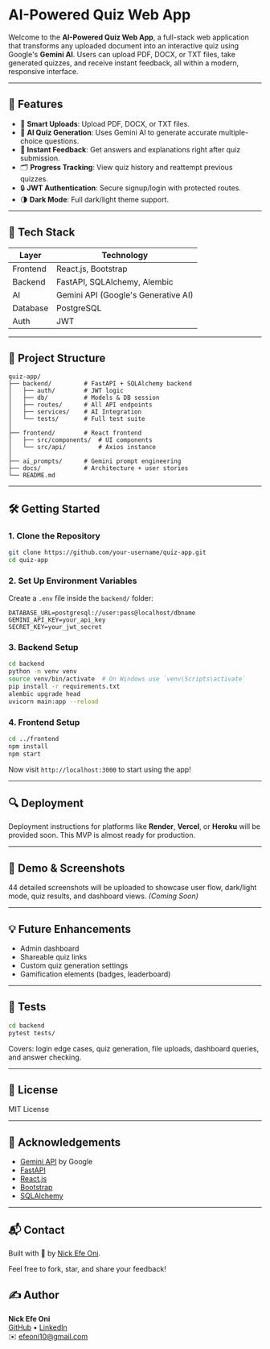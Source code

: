 # AI-Powered Quiz Web App

Welcome to the **AI-Powered Quiz Web App**, a full-stack web application that transforms any uploaded document into an interactive quiz using Google's **Gemini AI**. Users can upload PDF, DOCX, or TXT files, take generated quizzes, and receive instant feedback, all within a modern, responsive interface.

---

## 🌟 Features

- 📄 **Smart Uploads**: Upload PDF, DOCX, or TXT files.
- 🤖 **AI Quiz Generation**: Uses Gemini AI to generate accurate multiple-choice questions.
- 🧠 **Instant Feedback**: Get answers and explanations right after quiz submission.
- 🗂 **Progress Tracking**: View quiz history and reattempt previous quizzes.
- 🔒 **JWT Authentication**: Secure signup/login with protected routes.
- 🌗 **Dark Mode**: Full dark/light theme support.

---

## 🧠 Tech Stack

| Layer      | Technology                             |
|------------|----------------------------------------|
| Frontend   | React.js, Bootstrap                    |
| Backend    | FastAPI, SQLAlchemy, Alembic           |
| AI         | Gemini API (Google's Generative AI)    |
| Database   | PostgreSQL                             |
| Auth       | JWT                                    |

---

## 📁 Project Structure

```
quiz-app/
├── backend/         # FastAPI + SQLAlchemy backend
│   ├── auth/        # JWT logic
│   ├── db/          # Models & DB session
│   ├── routes/      # All API endpoints
│   ├── services/    # AI Integration
│   └── tests/       # Full test suite
│
├── frontend/        # React frontend
│   ├── src/components/  # UI components
│   └── src/api/         # Axios instance
│
├── ai_prompts/      # Gemini prompt engineering
├── docs/            # Architecture + user stories
└── README.md
```

---

## 🛠️ Getting Started

### 1. Clone the Repository
```bash
git clone https://github.com/your-username/quiz-app.git
cd quiz-app
```

### 2. Set Up Environment Variables
Create a `.env` file inside the `backend/` folder:
```env
DATABASE_URL=postgresql://user:pass@localhost/dbname
GEMINI_API_KEY=your_api_key
SECRET_KEY=your_jwt_secret
```

### 3. Backend Setup
```bash
cd backend
python -m venv venv
source venv/bin/activate  # On Windows use `venv\Scripts\activate`
pip install -r requirements.txt
alembic upgrade head
uvicorn main:app --reload
```

### 4. Frontend Setup
```bash
cd ../frontend
npm install
npm start
```

Now visit `http://localhost:3000` to start using the app!

---

## 🔍 Deployment
Deployment instructions for platforms like **Render**, **Vercel**, or **Heroku** will be provided soon. This MVP is almost ready for production.

---

## 📸 Demo & Screenshots
44 detailed screenshots will be uploaded to showcase user flow, dark/light mode, quiz results, and dashboard views. *(Coming Soon)*

---

## 💡 Future Enhancements
- Admin dashboard
- Shareable quiz links
- Custom quiz generation settings
- Gamification elements (badges, leaderboard)

---

## 🧪 Tests
```bash
cd backend
pytest tests/
```
Covers: login edge cases, quiz generation, file uploads, dashboard queries, and answer checking.

---

## 📄 License
MIT License

---

## 🙌 Acknowledgements
- [Gemini API](https://deepmind.google/technologies/gemini/) by Google
- [FastAPI](https://fastapi.tiangolo.com/)
- [React.js](https://reactjs.org/)
- [Bootstrap](https://getbootstrap.com/)
- [SQLAlchemy](https://www.sqlalchemy.org/)

---

## 📬 Contact
Built with 💙 by [Nick Efe Oni](efeoni10@gmail.com).

Feel free to fork, star, and share your feedback!

## ✍️ Author

**Nick Efe Oni**  
[GitHub](https://github.com/VictoriousWealth) • [LinkedIn](https://www.linkedin.com/in/nick-efe-oni)  
✉️ efeoni10@gmail.com
